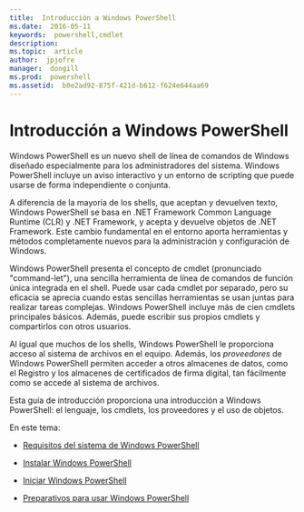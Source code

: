 ```yaml
---
title:  Introducción a Windows PowerShell
ms.date:  2016-05-11
keywords:  powershell,cmdlet
description:  
ms.topic:  article
author:  jpjofre
manager:  dongill
ms.prod:  powershell
ms.assetid:  b0e2ad92-875f-421d-b612-f624e644aa69
---
```


# Introducción a Windows PowerShell
Windows PowerShell es un nuevo shell de línea de comandos de Windows diseñado especialmente para los administradores del sistema. Windows PowerShell incluye un aviso interactivo y un entorno de scripting que puede usarse de forma independiente o conjunta.

A diferencia de la mayoría de los shells, que aceptan y devuelven texto, Windows PowerShell se basa en .NET Framework Common Language Runtime (CLR) y .NET Framework, y acepta y devuelve objetos de .NET Framework. Este cambio fundamental en el entorno aporta herramientas y métodos completamente nuevos para la administración y configuración de Windows.

Windows PowerShell presenta el concepto de cmdlet (pronunciado "command-let"), una sencilla herramienta de línea de comandos de función única integrada en el shell. Puede usar cada cmdlet por separado, pero su eficacia se aprecia cuando estas sencillas herramientas se usan juntas para realizar tareas complejas. Windows PowerShell incluye más de cien cmdlets principales básicos. Además, puede escribir sus propios cmdlets y compartirlos con otros usuarios.

Al igual que muchos de los shells, Windows PowerShell le proporciona acceso al sistema de archivos en el equipo. Además, los *proveedores* de Windows PowerShell permiten acceder a otros almacenes de datos, como el Registro y los almacenes de certificados de firma digital, tan fácilmente como se accede al sistema de archivos.

Esta guía de introducción proporciona una introducción a Windows PowerShell: el lenguaje, los cmdlets, los proveedores y el uso de objetos.

En este tema:

-   [Requisitos del sistema de Windows PowerShell](../setup/Windows-PowerShell-System-Requirements.md)

-   [Instalar Windows PowerShell](../setup/Installing-Windows-PowerShell.md)

-   [Iniciar Windows PowerShell](../setup/Starting-Windows-PowerShell.md)

-   [Preparativos para usar Windows PowerShell](Getting-Ready-to-Use-Windows-PowerShell.md)



<!--HONumber=May16_HO2-->


